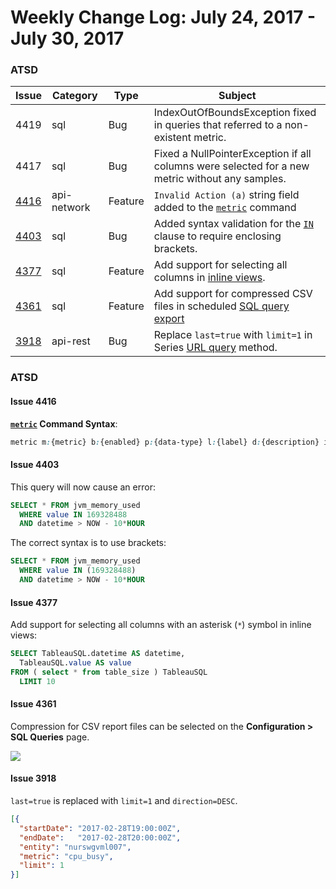 Weekly Change Log: July 24, 2017 - July 30, 2017
==================================================

### ATSD

| Issue| Category    | Type    | Subject              |
|------|-------------|---------|----------------------|
| 4419 | sql | Bug | IndexOutOfBoundsException fixed in queries that referred to a non-existent metric. |
| 4417 | sql | Bug | Fixed a NullPointerException if all columns were selected for a new metric without any samples. |
| [4416](#Issue-4416) | api-network | Feature | `Invalid Action (a)` string field added to the [`metric`](../../api/network/metric.md#metric-command) command
| [4403](#Issue-4403) | sql | Bug | Added syntax validation for the [`IN`](../../sql#where-clause) clause to require enclosing brackets. |
| [4377](#Issue-4377) | sql | Feature | Add support for selecting all columns in [inline views](../../sql#inline-views). |
| [4361](#Issue-4361) | sql | Feature | Add support for compressed CSV files in scheduled [SQL query export](../../sql/scheduled-sql.md) |
| [3918](#Issue-3918) | api-rest | Bug | Replace `last=true` with `limit=1` in Series [URL query](../../api/data/series/url-query.md) method. |

### ATSD

#### Issue 4416

**[`metric`](../../api/network/metric.md#metric-command) Command Syntax**:

```css
metric m:{metric} b:{enabled} p:{data-type} l:{label} d:{description} i:{interpolate} u:{units} f:{filter} z:{timezone} v:{versioning} a:{invalid_action} min:{minimum_value} max:{maximum_value} t:{tag-1}={text} t:{tag-2}={text}
```

#### Issue 4403

This query will now cause an error:

```sql
SELECT * FROM jvm_memory_used
  WHERE value IN 169328488
  AND datetime > NOW - 10*HOUR
```

The correct syntax is to use brackets:

```sql
SELECT * FROM jvm_memory_used
  WHERE value IN (169328488)
  AND datetime > NOW - 10*HOUR
```

#### Issue 4377

Add support for selecting all columns with an asterisk (`*`) symbol in inline views:

```sql
SELECT TableauSQL.datetime AS datetime,
  TableauSQL.value AS value
FROM ( select * from table_size ) TableauSQL
  LIMIT 10
```

#### Issue 4361

Compression for CSV report files can be selected on the **Configuration > SQL Queries** page.

![](Images/4361.png)

#### Issue 3918

 `last=true` is replaced with `limit=1` and `direction=DESC`.

```json
[{
  "startDate": "2017-02-28T19:00:00Z",
  "endDate":   "2017-02-28T20:00:00Z",
  "entity": "nurswgvml007",
  "metric": "cpu_busy",
  "limit": 1
}]
```
